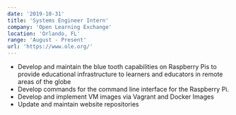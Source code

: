 ```yaml
---
date: '2019-10-31'
title: 'Systems Engineer Intern'
company: 'Open Learning Exchange'
location: 'Orlando, FL'
range: 'August - Present'
url: 'https://www.ole.org/'
---
```


- Develop and maintain the blue tooth capabilities on Raspberry Pis to provide educational infrastructure to learners and educators in remote areas of the globe
- Develop commands for the command line interface for the Raspberry Pi.
- Develop and implement VM images via Vagrant and Docker Images
- Update and maintain website repositories